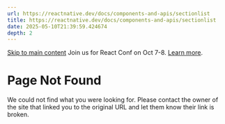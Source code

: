 ```yaml
---
url: https://reactnative.dev/docs/components-and-apis/sectionlist
title: https://reactnative.dev/docs/components-and-apis/sectionlist
date: 2025-05-10T21:39:59.424674
depth: 2
---
```


[Skip to main content](https://reactnative.dev/docs/components-and-apis/sectionlist#__docusaurus_skipToContent_fallback)
Join us for React Conf on Oct 7-8. [Learn more](https://conf.react.dev).
# Page Not Found
We could not find what you were looking for.
Please contact the owner of the site that linked you to the original URL and let them know their link is broken.

